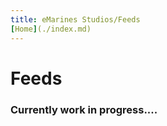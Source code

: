 ```yaml
---
title: eMarines Studios/Feeds
[Home](./index.md)
---
```


# Feeds

### Currently work in progress....
